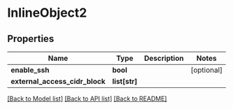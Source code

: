 # InlineObject2


## Properties
Name | Type | Description | Notes
------------ | ------------- | ------------- | -------------
**enable_ssh** | **bool** |  | [optional] 
**external_access_cidr_block** | **list[str]** |  | 

[[Back to Model list]](../README.md#documentation-for-models) [[Back to API list]](../README.md#documentation-for-api-endpoints) [[Back to README]](../README.md)


